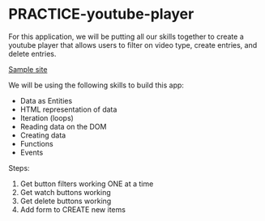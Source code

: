 # PRACTICE-youtube-player

For this application, we will be putting all our skills together to create a youtube player that allows users to filter on video type, create entries, and delete entries.

[Sample site](https://drt-youtube-player.netlify.app/#)

We will be using the following skills to build this app:
- Data as Entities
- HTML representation of data
- Iteration (loops)
- Reading data on the DOM
- Creating data
- Functions
- Events

Steps:
<!-- 1. Create the structure of your HTML
1. Create your renderToDom utility function
1. Start building the HTML components and render on DOM
1. Add event listeners -->
1. Get button filters working ONE at a time
1. Get watch buttons working
1. Get delete buttons working
1. Add form to CREATE new items
